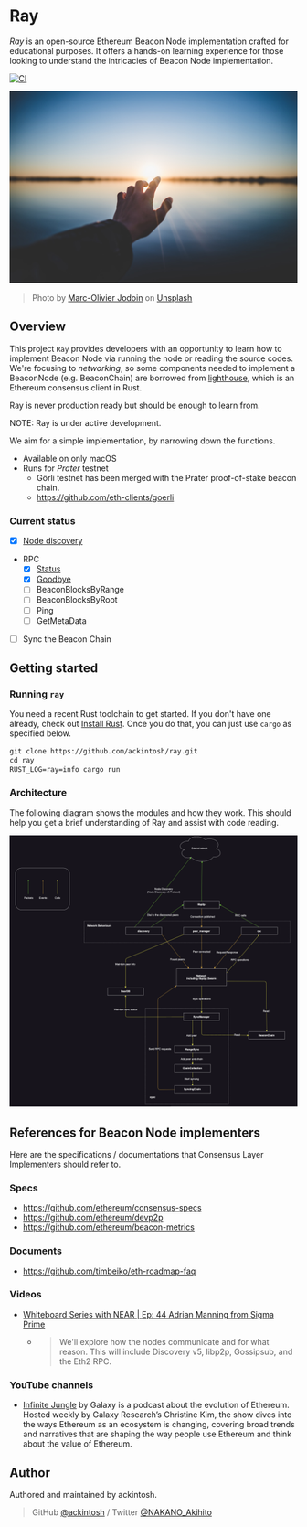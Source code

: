 # Ray

_Ray_ is an open-source Ethereum Beacon Node implementation crafted for educational purposes. It offers a hands-on learning experience for those looking to understand the intricacies of Beacon Node implementation.

[![CI](https://github.com/ackintosh/ray/actions/workflows/ci.yml/badge.svg)](https://github.com/ackintosh/ray/actions/workflows/ci.yml)

![banner image](https://raw.githubusercontent.com/ackintosh/ray/898488c66bf520a5df71a8d28c562b12355af9ee/banner.jpeg)

> Photo by [Marc-Olivier Jodoin](https://unsplash.com/@marcojodoin?utm_source=unsplash&utm_medium=referral&utm_content=creditCopyText) on [Unsplash](https://unsplash.com/?utm_source=unsplash&utm_medium=referral&utm_content=creditCopyText)

## Overview

This project `Ray` provides developers with an opportunity to learn how to implement Beacon Node via running the node or reading the source codes. We're focusing to _networking_, so some components needed to implement a BeaconNode (e.g. BeaconChain) are borrowed from [lighthouse](https://github.com/sigp/lighthouse), which is an Ethereum consensus client in Rust.

Ray is never production ready but should be enough to learn from.

NOTE: Ray is under active development.

We aim for a simple implementation, by narrowing down the functions. 

- Available on only macOS
- Runs for _Prater_ testnet
  - Görli testnet has been merged with the Prater proof-of-stake beacon chain.
  - https://github.com/eth-clients/goerli

### Current status

- [x] [Node discovery](https://github.com/ethereum/consensus-specs/blob/dev/specs/phase0/p2p-interface.md#the-discovery-domain-discv5)
- RPC
  - [x] [Status](https://github.com/ethereum/consensus-specs/blob/dev/specs/phase0/p2p-interface.md#status)
  - [x] [Goodbye](https://github.com/ethereum/consensus-specs/blob/dev/specs/phase0/p2p-interface.md#goodbye)
  - [ ] BeaconBlocksByRange
  - [ ] BeaconBlocksByRoot
  - [ ] Ping
  - [ ] GetMetaData
- [ ] Sync the Beacon Chain

## Getting started

### Running `ray`

You need a recent Rust toolchain to get started. If you don't have one already, check out [Install Rust](https://www.rust-lang.org/tools/install). Once you do that, you can just use `cargo` as specified below.

```shell
git clone https://github.com/ackintosh/ray.git
cd ray
RUST_LOG=ray=info cargo run
```

### Architecture

The following diagram shows the modules and how they work. This should help you get a brief understanding of Ray and assist with code reading.

![Architecture](https://raw.githubusercontent.com/ackintosh/ray/main/diagrams/architecture.png)

## References for Beacon Node implementers

Here are the specifications / documentations that Consensus Layer Implementers should refer to.

### Specs

- https://github.com/ethereum/consensus-specs
- https://github.com/ethereum/devp2p
- https://github.com/ethereum/beacon-metrics

### Documents

- https://github.com/timbeiko/eth-roadmap-faq

### Videos

- [Whiteboard Series with NEAR | Ep: 44 Adrian Manning from Sigma Prime](https://www.youtube.com/watch?v=XvWf6QMBO6k)  
  - > We'll explore how the nodes communicate and for what reason. This will include Discovery v5, libp2p, Gossipsub, and the Eth2 RPC.

### YouTube channels

- [Infinite Jungle](https://www.youtube.com/playlist?list=PLz3vbkrzRoXR_XIWVqnZcX11REeC6acN2) by Galaxy is a podcast about the evolution of Ethereum. Hosted weekly by Galaxy Research’s Christine Kim, the show dives into the ways Ethereum as an ecosystem is changing, covering broad trends and narratives that are shaping the way people use Ethereum and think about the value of Ethereum.


## Author

Authored and maintained by ackintosh.

> GitHub [@ackintosh](https://github.com/ackintosh) / Twitter [@NAKANO_Akihito](https://twitter.com/NAKANO_Akihito)